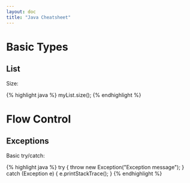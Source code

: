 ```yaml
---
layout: doc
title: "Java Cheatsheet"
---
```


# Basic Types


## List

Size:

{% highlight java %}
myList.size();
{% endhighlight %}

# Flow Control

## Exceptions

Basic try/catch:

{% highlight java %}
try {
    throw new Exception("Exception message");
} catch (Exception e) {
    e.printStackTrace();
}
{% endhighlight %}
